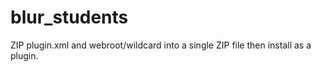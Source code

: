 # blur_students
ZIP plugin.xml and webroot/wildcard into a single ZIP file then install as a plugin.
